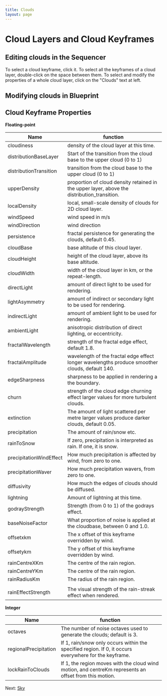 ```yaml
---
title: Clouds
layout: page
---
```


Cloud Layers and Cloud Keyframes
========

Editing clouds in the Sequencer
-------------------------------
To select a cloud keyframe, click it. To select all the keyframes of a cloud layer, double-click on the space between them. To select and modify the properties of a whole cloud layer, click on the "Clouds" text at left.

Modifying clouds in Blueprint
-----------------------------

Cloud Keyframe Properties
-------------------------
**Floating-point**

Name				|			function
----------------------------|------------------------------------------------------------
cloudiness			| density of the cloud layer at this time.
distributionBaseLayer		| Start of the transition from the cloud base to the upper cloud (0 to 1)
distributionTransition		| transition from the cloud base to the upper cloud (0 to 1)
upperDensity			| proportion of cloud density retained in the upper layer, above the distribution_transition.
localDensity			| local, small-scale density of clouds for 2D cloud layer.
windSpeed			| wind speed in m/s
windDirection			| wind direction
persistence			| fractal persistence for generating the clouds, default 0.45.
cloudBase			| base altitude of this cloud layer.
cloudHeight			| height of the cloud layer, above its base altitude.
cloudWidth			| width of the cloud layer in km, or the repeat-length.
directLight			| amount of direct light to be used for rendering.
lightAsymmetry			| amount of indirect or secondary light to be used for rendering.
indirectLight			| amount of ambient light to be used for rendering.
ambientLight			| anisotropic distribution of direct lighting, or eccentricity.
fractalWavelength		| strength of the fractal edge effect, default 1.8.
fractalAmplitude		| wavelength of the fractal edge effect longer wavelengths produce smoother clouds, default 140.
edgeSharpness			| sharpness to be applied in rendering a the boundary.
churn				| strength of the cloud edge churning effect larger values for more turbulent clouds.
extinction			| The amount of light scattered per metre larger values produce darker clouds, default 0.05.
precipitation			| The amount of rain/snow etc.
rainToSnow			| If zero, precipitation is interpreted as rain. If one, it is snow.
precipitationWindEffect		| How much precipitation is affected by wind, from zero to one.
precipitationWaver		| How much precipitation wavers, from zero to one.
diffusivity			| How much the edges of clouds should be diffused.
lightning			| Amount of lightning at this time.
godrayStrength			| Strength (from 0 to 1) of the godrays effect.
baseNoiseFactor			| What proportion of noise is applied at the cloudbase, between 0 and 1.0.
offsetxkm			| The x offset of this keyframe overridden by wind.
offsetykm			| The y offset of this keyframe overridden by wind.
rainCentreXKm			| The centre of the rain region.
rainCentreYKm			| The centre of the rain region.
rainRadiusKm			| The radius of the rain region. 
				| 
rainEffectStrength		| The visual strength of the rain-streak effect when rendered.


**Integer**
	

Name				|			function
----------------------------|----------------------------------------------------------
	octaves			|The number of noise octaves used to generate the clouds; default is 3.
	regionalPrecipitation	|If 1, rain/snow only occurs within the specified region. If 0, it occurs everywhere for the keyframe.
	lockRainToClouds	|If 1, the region moves with the cloud wind motion, and centreKm represents an offset from this motion.
			


Next: <a href="/unrealengine/Sky">Sky</a>